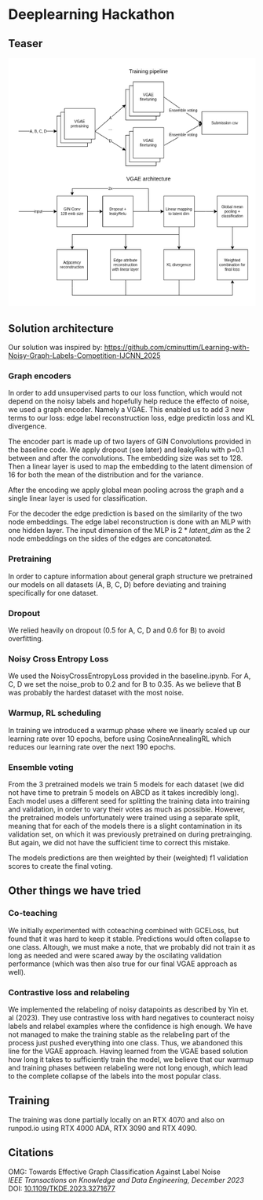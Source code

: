 # Deeplearning Hackathon

## Teaser 
![Diagram of architecture](architecture_diagram.png)

## Solution architecture

Our solution was inspired by: https://github.com/cminuttim/Learning-with-Noisy-Graph-Labels-Competition-IJCNN_2025

### Graph encoders

In order to add unsupervised parts to our loss function, which would not depend on the noisy labels and hopefully help reduce the effecto of noise, we used a graph encoder. Namely a VGAE. This enabled us to add 3 new terms to our loss: edge label reconstruction loss, edge predictin loss and KL divergence. 

The encoder part is made up of two layers of GIN Convolutions provided in the baseline code. We apply dropout (see later) and leakyRelu with p=0.1 between and after the convolutions. The embedding size was set to 128. Then a linear layer is used to map the embedding to the latent dimension of 16 for both the mean of the distribution and for the variance. 

After the encoding we apply global mean pooling across the graph and a single linear layer is used for classification.

For the decoder the edge prediction is based on the similarity of the two node embeddings. The edge label reconstruction is done with an MLP with one hidden layer. The input dimension of the MLP is $2*latent\_dim$ as the 2 node embeddings on the sides of the edges are concatonated. 

### Pretraining

In order to capture information about general graph structure we pretrained our models on all datasets (A, B, C, D) before deviating and training specifically for one dataset. 

### Dropout 

We relied heavily on dropout (0.5 for A, C, D and 0.6 for B) to avoid overfitting. 

### Noisy Cross Entropy Loss

We used the NoisyCrossEntropyLoss provided in the baseline.ipynb. For A, C, D we set the noise_prob to 0.2 and for B to 0.35. As we believe that B was probably the hardest dataset with the most noise.

### Warmup, RL scheduling

In training we introduced a warmup phase where we linearly scaled up our learning rate over 10 epochs, before using CosineAnnealingRL which reduces our learning rate over the next 190 epochs.

### Ensemble voting

From the 3 pretrained models we train 5 models for each dataset (we did not have time to pretrain 5 models on ABCD as it takes incredibly long). Each model uses a different seed for splitting the training data into training and validation, in order to vary their votes as much as possible. However, the pretrained models unfortunately were trained using a separate split, meaning that for each of the models there is a slight contamination in its validation set, on which it was previously pretrained on during pretrainging. But again, we did not have the sufficient time to correct this mistake.

The models predictions are then weighted by their (weighted) f1 validation scores to create the final voting. 

## Other things we have tried

### Co-teaching

We initially experimented with coteaching combined with GCELoss, but found that it was hard to keep it stable. Predictions would often collapse to one class. Altough, we must make a note, that we probably did not train it as long as needed and were scared away by the oscilating validation performance (which was then also true for our final VGAE approach as well).

### Contrastive loss and relabeling

We implemented the relabeling of noisy datapoints as described by Yin et. al (2023). They use contrastive loss with hard negatives to counteract noisy labels and relabel examples where the confidence is high enough. We have not managed to make the training stable as the relabeling part of the process just pushed everything into one class. Thus, we abandoned this line for the VGAE approach. Having learned from the VGAE based solution how long it takes to sufficiently train the model, we believe that our warmup and training phases between relabeling were not long enough, which lead to the complete collapse of the labels into the most popular class. 


## Training

The training was done partially locally on an RTX 4070 and also on runpod.io using RTX 4000 ADA, RTX 3090 and RTX 4090.

## Citations

OMG: Towards Effective Graph Classification Against Label Noise  
*IEEE Transactions on Knowledge and Data Engineering, December 2023*  
DOI: [10.1109/TKDE.2023.3271677](https://doi.org/10.1109/TKDE.2023.3271677)
